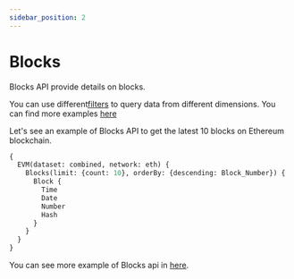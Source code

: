 ```yaml
---
sidebar_position: 2
---
```


# Blocks

Blocks API provide details on blocks. 

You can use different[filters](docs/graphql/filters.md) to query data from different dimensions. You can find more examples [here](/docs/examples/blocks)

Let's see an example of Blocks API to get the latest 10 blocks on Ethereum blockchain.

```graphql
{
  EVM(dataset: combined, network: eth) {
    Blocks(limit: {count: 10}, orderBy: {descending: Block_Number}) {
      Block {
        Time
        Date
        Number
        Hash
      }
    }
  }
}
```

You can see more example of Blocks api in [here](docs/examples/blocks/blocks-api.md).
